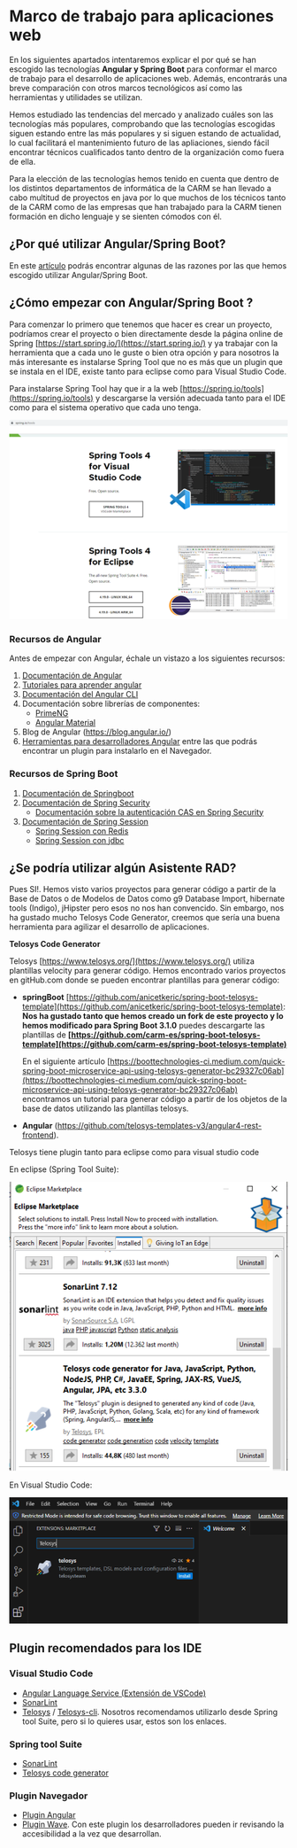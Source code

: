 # Marco de trabajo para aplicaciones web
En los siguientes apartados intentaremos explicar el por qué se han escogido las tecnologías **Angular y Spring Boot** para conformar el marco de trabajo para el desarrollo de aplicaciones web. Además, encontrarás una breve comparación con otros marcos tecnológicos así como las herramientas y utilidades se utilizan.

Hemos estudiado las tendencias del mercado y analizado cuáles son las tecnologías más populares, comprobando que las tecnologías escogidas siguen estando entre las más populares y si siguen estando de actualidad, lo cual facilitará el mantenimiento futuro de las apliaciones, siendo fácil encontrar técnicos cualificados tanto dentro de la organización como fuera de ella.

Para la elección de las tecnologías hemos tenido en cuenta que dentro de los distintos departamentos de informática de la CARM se han llevado a cabo multitud de proyectos en java por lo que muchos de los técnicos tanto de la CARM como de las empresas que han trabajado para la CARM tienen formación en dicho lenguaje y se sienten cómodos con él.

## ¿Por qué utilizar Angular/Spring Boot?
En este [artículo](razonamientofrmw.md) podrás encontrar algunas de las razones por las que hemos escogido utilizar Angular/Spring Boot.

## ¿Cómo empezar con Angular/Spring Boot ?
Para comenzar lo primero que tenemos que hacer es crear un proyecto, podríamos crear el proyecto o bien directamente desde la página online de Spring [https://start.spring.io/](https://start.spring.io/) y ya trabajar con la herramienta que a cada uno le guste o bien otra opción y para nosotros la más interesante es instalarse Spring Tool que no es más que un plugin que se instala en el IDE, existe tanto para eclipse como para Visual Studio Code.

Para instalarse Spring Tool hay que ir a la web [https://spring.io/tools](https://spring.io/tools) y descargarse la versión adecuada tanto para el IDE como para el sistema operativo que cada uno tenga.

![Spring Tool](imagenes/springtool_14.png)

### Recursos de Angular
Antes de empezar con Angular, échale un vistazo a los siguientes recursos:
1.  [Documentación de Angular](https://angular.io/docs)
2.	[Tutoriales para aprender angular](https://angular.io/tutorial)
3.	[Documentación del Angular CLI](https://angular.io/cli)
4.	Documentación sobre librerías de componentes:
    - [PrimeNG](https://primeng.org/)
    - [Angular Material](https://material.angular.io/)
5.  Blog de Angular (https://blog.angular.io/)
6.  [Herramientas para desarrolladores Angular](https://angular.io/guide/devtools) entre las que podrás encontrar un plugin para instalarlo en el Navegador.

### Recursos de Spring Boot
1. [Documentación de Springboot](https://spring.io/projects/spring-boot)
2. [Documentación de Spring Security](https://spring.io/projects/spring-security)
    - [Documentación sobre la autenticación CAS en Spring Security](https://docs.spring.io/spring-security/reference/servlet/authentication/cas.html)
4. [Documentación de Spring Session](https://spring.io/projects/spring-session)
     - [Spring Session con Redis](https://docs.spring.io/spring-session/reference/getting-started/using-redis.html)
     - [Spring Session con jdbc](https://docs.spring.io/spring-session/reference/getting-started/using-jdbc.html)

## ¿Se podría utilizar algún Asistente RAD?
Pues SI!. Hemos visto varios proyectos para generar código a partir de la Base de Datos o de Modelos de Datos como g9 Database Import, hibernate tools (Indigo), jHipster pero esos no nos han convencido. Sin embargo, nos ha gustado mucho Telosys Code Generator, creemos que sería una buena herramienta para agilizar el desarrollo de aplicaciones.

**Telosys Code Generator**

Telosys [https://www.telosys.org/](https://www.telosys.org/) utiliza plantillas velocity para generar código. Hemos encontrado varios proyectos en gitHub.com donde se pueden encontrar plantillas para generar código:

- **springBoot** [https://github.com/anicetkeric/spring-boot-telosys-template](https://github.com/anicetkeric/spring-boot-telosys-template): **Nos ha gustado tanto que hemos creado un fork de este proyecto y lo hemos modificado para Spring Boot 3.1.0** puedes descargarte las plantillas de **[https://github.com/carm-es/spring-boot-telosys-template](https://github.com/carm-es/spring-boot-telosys-template)**

  En el siguiente artículo [https://boottechnologies-ci.medium.com/quick-spring-boot-microservice-api-using-telosys-generator-bc29327c06ab](https://boottechnologies-ci.medium.com/quick-spring-boot-microservice-api-using-telosys-generator-bc29327c06ab) encontramos un tutorial para generar código a partir de los objetos de la base de datos utilizando las plantillas telosys.

- **Angular** (https://github.com/telosys-templates-v3/angular4-rest-frontend).

Telosys tiene plugin tanto para eclipse como para visual studio code

En eclipse (Spring Tool Suite):

![Telosys](imagenes/plugtelosys_15.png)

En Visual Studio Code:

![Telosys](imagenes/plugtelosys_16.png)

## Plugin recomendados para los IDE

### Visual Studio Code

- [Angular Language Service (Extensión de VSCode)](https://marketplace.visualstudio.com/items?itemName=Angular.ng-template)     
- [SonarLint](https://www.sonarsource.com/products/sonarlint/features/visual-studio/)
- [Telosys](https://marketplace.visualstudio.com/items?itemName=telosysteam.telosys) / [Telosys-cli](https://www.telosys.org/cli.html). Nosotros recomendamos utilizarlo desde Spring tool Suite, pero si lo quieres usar, estos son los enlaces.
  
### Spring tool Suite

- [SonarLint](https://www.sonarsource.com/products/sonarlint/features/eclipse/)
- [Telosys code generator](https://marketplace.eclipse.org/content/telosys-code-generator-java-javascript-python-nodejs-php-c-javaee-spring-jax-rs-vuejs)

### Plugin Navegador
- [Plugin Angular](https://chrome.google.com/webstore/detail/angular-developer-tools/ienfalfjdbdpebioblfackkekamfmbnh)
- [Plugin Wave](https://chrome.google.com/webstore/detail/wave-evaluation-tool/jbbplnpkjmmeebjpijfedlgcdilocofh). Con este plugin los desarrolladores pueden ir revisando la accesibilidad a la vez que desarrollan.




